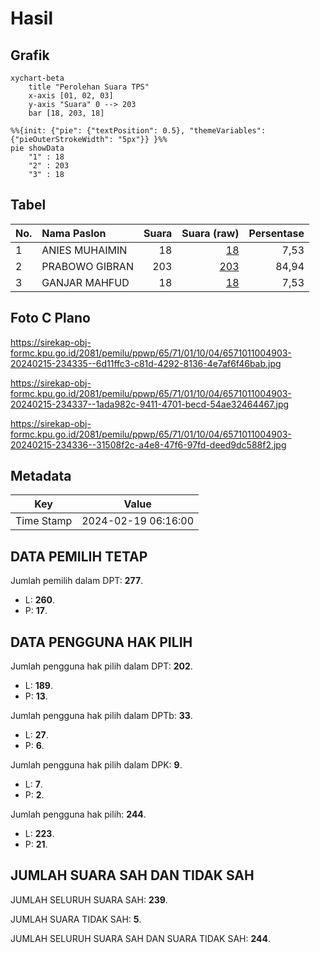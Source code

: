 # Hasil

## Grafik

```mermaid
xychart-beta
    title "Perolehan Suara TPS"
    x-axis [01, 02, 03]
    y-axis "Suara" 0 --> 203
    bar [18, 203, 18]
```

```mermaid
%%{init: {"pie": {"textPosition": 0.5}, "themeVariables": {"pieOuterStrokeWidth": "5px"}} }%%
pie showData
    "1" : 18
    "2" : 203
    "3" : 18
```

## Tabel

| No. | Nama Paslon    | Suara | Suara (raw) | Persentase |
|:--- |:-------------- | -----:| -----------:| ----------:|
| 1   | ANIES MUHAIMIN | 18    | [18][p-1]   | 7,53       |
| 2   | PRABOWO GIBRAN | 203   | [203][p-2]  | 84,94      |
| 3   | GANJAR MAHFUD  | 18    | [18][p-3]   | 7,53       |


[p-1]: https://github.com/gigit-pemilu/pemilu-2024-65-kalimantan-utara/blob/main/pilpres/hitung-suara/sub/65-kalimantan-utara/sub/71-kota-tarakan/sub/01-tarakan-barat/sub/1004-karang-balik/sub/903-tps/sub/paslon-1.txt
[p-2]: https://github.com/gigit-pemilu/pemilu-2024-65-kalimantan-utara/blob/main/pilpres/hitung-suara/sub/65-kalimantan-utara/sub/71-kota-tarakan/sub/01-tarakan-barat/sub/1004-karang-balik/sub/903-tps/sub/paslon-2.txt
[p-3]: https://github.com/gigit-pemilu/pemilu-2024-65-kalimantan-utara/blob/main/pilpres/hitung-suara/sub/65-kalimantan-utara/sub/71-kota-tarakan/sub/01-tarakan-barat/sub/1004-karang-balik/sub/903-tps/sub/paslon-3.txt

## Foto C Plano

https://sirekap-obj-formc.kpu.go.id/2081/pemilu/ppwp/65/71/01/10/04/6571011004903-20240215-234335--6d11ffc3-c81d-4292-8136-4e7af6f46bab.jpg

https://sirekap-obj-formc.kpu.go.id/2081/pemilu/ppwp/65/71/01/10/04/6571011004903-20240215-234337--1ada982c-9411-4701-becd-54ae32464467.jpg

https://sirekap-obj-formc.kpu.go.id/2081/pemilu/ppwp/65/71/01/10/04/6571011004903-20240215-234336--31508f2c-a4e8-47f6-97fd-deed9dc588f2.jpg


## Metadata

| Key        | Value               |
| ---------- | ------------------- |
| Time Stamp | 2024-02-19 06:16:00 |


## DATA PEMILIH TETAP

Jumlah pemilih dalam DPT: **277**.
 * L: **260**.
 * P: **17**.

## DATA PENGGUNA HAK PILIH

Jumlah pengguna hak pilih dalam DPT: **202**.
 * L: **189**.
 * P: **13**.

Jumlah pengguna hak pilih dalam DPTb: **33**.
 * L: **27**.
 * P: **6**.

Jumlah pengguna hak pilih dalam DPK: **9**.
 * L: **7**.
 * P: **2**.

Jumlah pengguna hak pilih: **244**.
 * L: **223**.
 * P: **21**.

## JUMLAH SUARA SAH DAN TIDAK SAH

JUMLAH SELURUH SUARA SAH: **239**.

JUMLAH SUARA TIDAK SAH: **5**.

JUMLAH SELURUH SUARA SAH DAN SUARA TIDAK SAH: **244**.


